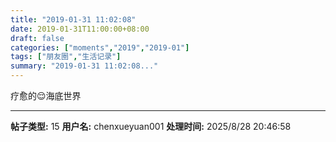 ```yaml
---
title: "2019-01-31 11:02:08"
date: 2019-01-31T11:00:00+08:00
draft: false
categories: ["moments","2019","2019-01"]
tags: ["朋友圈","生活记录"]
summary: "2019-01-31 11:02:08..."
---
```


疗愈的😌海底世界

---

**帖子类型:** 15
**用户名:** chenxueyuan001
**处理时间:** 2025/8/28 20:46:58